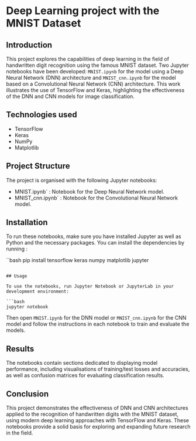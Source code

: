 # Deep Learning project with the MNIST Dataset

## Introduction

This project explores the capabilities of deep learning in the field of handwritten digit recognition using the famous MNIST dataset. Two Jupyter notebooks have been developed: `MNIST.ipynb` for the model using a Deep Neural Network (DNN) architecture and `MNIST_cnn.ipynb` for the model based on a Convolutional Neural Network (CNN) architecture. This work illustrates the use of TensorFlow and Keras, highlighting the effectiveness of the DNN and CNN models for image classification.

## Technologies used

- TensorFlow
- Keras
- NumPy
- Matplotlib

## Project Structure

The project is organised with the following Jupyter notebooks:

- MNIST.ipynb` : Notebook for the Deep Neural Network model.
- MNIST_cnn.ipynb` : Notebook for the Convolutional Neural Network model.

## Installation

To run these notebooks, make sure you have installed Jupyter as well as Python and the necessary packages. You can install the dependencies by running :

``bash
pip install tensorflow keras numpy matplotlib jupyter
```

## Usage

To use the notebooks, run Jupyter Notebook or JupyterLab in your development environment:

```bash
jupyter notebook
```

Then open `MNIST.ipynb` for the DNN model or `MNIST_cnn.ipynb` for the CNN model and follow the instructions in each notebook to train and evaluate the models.

## Results

The notebooks contain sections dedicated to displaying model performance, including visualisations of training/test losses and accuracies, as well as confusion matrices for evaluating classification results.

## Conclusion

This project demonstrates the effectiveness of DNN and CNN architectures applied to the recognition of handwritten digits with the MNIST dataset, using modern deep learning approaches with TensorFlow and Keras. These notebooks provide a solid basis for exploring and expanding future research in the field.